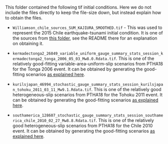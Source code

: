 This folder contained the following tif initial conditions. Here we do not include the files directly to keep the file-size down, but instead explain how to obtain the files. 

* `Williamson_chile_sources_SUM_KAJIURA_SMOOTHED.tif` - This was used to represent the 2015 Chile earthquake-tsunami initial condition. It is one of the sources from [this folder](../../../nearshore_testing_2020/sources), see the README there for an explanation on obtaining it.

* `kermadectonga2_26849_variable_uniform_gauge_summary_stats_session_kermadectonga2_tonga_2006_05_03_Mw8.0.Rdata.tif`. This is one of the relatively good-fitting variable-area-uniform-slip scenarios from PTHA18 for the Tonga 2006 event. It can be obtained by generating the good-fitting scenarios [as explained here](../../../../ptha_access/example_event_access_scripts/scenarios_similar_to_historical/).

* `kurilsjapan_46994_stochastic_gauge_summary_stats_session_kurilsjapan_tohoku_2011_03_11_Mw9.1.Rdata.tif`. This is one of the relatively good heterogeneous-slip scenarios from PTHA18 for the Tohoku 2011 event. It can be obtained by generating the good-fitting scenarios [as explained here](../../../../ptha_access/example_event_access_scripts/scenarios_similar_to_historical/).

* `southamerica_128607_stochastic_gauge_summary_stats_session_southamerica_chile_2010_02_27_Mw8.8.Rdata.tif`. This is one of the relatively good heterogeneous-slip scenarios from PTHA18 for the Chile 2010 event. It can be obtained by generating the good-fitting scenarios [as explained here](../../../../ptha_access/example_event_access_scripts/scenarios_similar_to_historical/).
